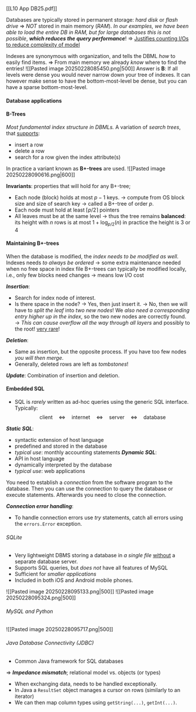 [[L10 App DB25.pdf]]

Databases are typically stored in permanent storage: *hard disk* or *flash drive*
$\Rightarrow$ *NOT* stored in main memory (*RAM*).
*In our examples, we have been able to load the entire DB in RAM, but for large databases this is not possible*, ***which reduces the query performance***!
$\Rightarrow$ <u>Justifies counting I/Os to reduce complexity of model</u>

Indexes are synonymous with organization, and tells the DBML *how* to easily find items.
$\Rightarrow$ From main memory we already *know* where to find the entries!
![[Pasted image 20250228085450.png|500]]
Answer is **B**: If all levels were dense you would never narrow down your tree of indexes. It can however make sense to have the bottom-most-level be dense, but you can have a sparse bottom-most-level. 
#### Database applications

#### B-Trees
*Most fundamental index structure in DBMLs.*
A variation of *search trees*, that <u>supports</u>:
- insert a row
- delete a row
- search for a row given the index attribute(s)

In practice a variant known as **B+-trees** are used. 
![[Pasted image 20250228090616.png|600]]

**Invariants**: properties that will hold for any B+-tree;
- Each node (block) holds at most $p-1$ keys. 
	$\rightarrow$ compute from OS block size and size of search key
	$\rightarrow$ called a B+-tree of order $p$.
- Each node must hold at least $\lceil p/2 \rceil$ pointers
- All leaves must be at the same level
	$\rightarrow$ thus the tree remains **balanced**:
		its height with $n$ rows is at most $1+\log_{p/2}(n)$
		in practice the height is 3 or 4

#### Maintaining B+-trees
When the database is modified, the *index needs to be modified as well*.
Indexes needs *to always be ordered*
	$\rightarrow$ some extra maintenance needed when no free space in index file
B+-trees can typically be modified locally, i.e., only few blocks need changes
	$\rightarrow$ means low I/O cost

***Insertion***:
- Search for index node of interest.
- Is there space in the node? 
	$\rightarrow$ Yes, then just insert it.
	$\rightarrow$ No, then we will have to *split the leaf* into *two new nodes*! 
	 We *also need a corresponding entry higher up in the index*, so the two new nodes are correctly found.
	 $\rightarrow$ *This can cause overflow all the way through all layers* and possibly to the root!
		<u>very rare</u>!

***Deletion***:
- Same as insertion, but the opposite process. If you have too few nodes *you will then merge*. 
- Generally, deleted rows are left as *tombstones*!

***Update***: Combination of insertion and deletion.

#### Embedded SQL
- SQL is *rarely* written as ad-hoc queries using the generic SQL interface.
Typically:
$$
\text{client} \quad \Leftrightarrow \quad \text{internet} \quad \Leftrightarrow \quad \text{server} \quad \Leftrightarrow \quad \text{database}
$$

***Static SQL***:
- syntactic extension of host language
- predefined and stored in the database
- *typical use*: monthly accounting statements
***Dynamic SQL***:
- API in host language
- dynamically interpreted by the database
- *typical use*: web applications

You need to establish a *connection* from the software program to the database.
Then you can use the connection to query the database or execute statements. 
Afterwards you need to close the connection. 

***Connection error handling***:
- To handle connection errors use *try* statements, catch all errors using the `errors.Error` exception.

###### SQLite
- Very lightweight DBMS storing a database in *a single file* <u>without</u> a separate database server. 
- Supports SQL queries, but *does not* have all features of MySQL
- Sufficient for *smaller applications*
- Included in both iOS and Android mobile phones. 

![[Pasted image 20250228095133.png|500]]
![[Pasted image 20250228095324.png|500]]

###### MySQL and Python

![[Pasted image 20250228095717.png|500]]

###### Java Database Connectivity (JDBC)
- Common Java framework for SQL databases

$\Rightarrow$ ***Impedance mismatch***; relational model vs. objects (or types)
- When exchanging data, needs to be handled exceptionally. 
- In Java a `ResultSet` object manages a cursor on rows (similarly to an iterator)
- We can then map column types using `getString(...)`, `getInt(...)`.





